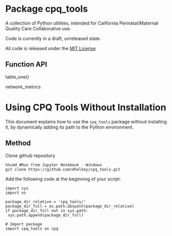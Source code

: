 # Package cpq_tools

A collection of Python utilities, intended for California Perinatal/Maternal Quality Care Collaborative use.

Code is currently in a draft, unreleased state.



All code is released under the [MIT License](LICENSE)


## Function API

table_one()


network_metrics


# Using CPQ Tools Without Installation

This document explains how to use the `cpq_tools` package without installing it, by dynamically adding its path to the Python environment.

## Method


Clone github repository
```
%%cmd #Run from Jupyter Notebook - Windows
git clone https://github.com/dhelkey/cpq_tools.git
```

Add the following code at the beginning of your script:

   ```
import sys
import os

package_dir_relative = 'cpq_tools/'
package_dir_full = os.path.abspath(package_dir_relative)
if package_dir_full not in sys.path:
    sys.path.append(package_dir_full)

# Import package
import cpq_tools as cpq
```
